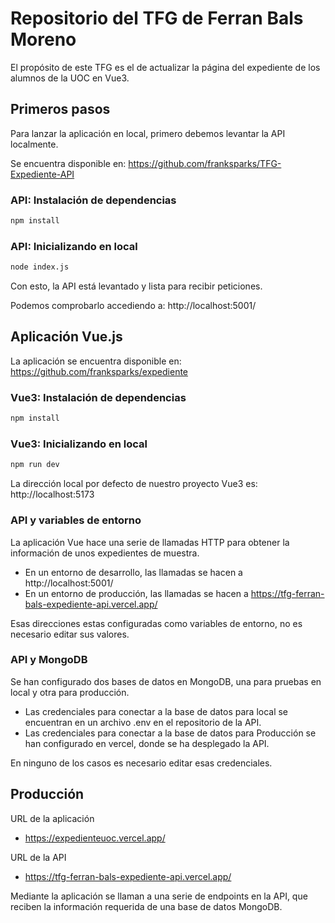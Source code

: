 # Repositorio del TFG de Ferran Bals Moreno

El propósito de este TFG es el de actualizar la página del expediente de los alumnos de la UOC en Vue3.

## Primeros pasos

Para lanzar la aplicación en local, primero debemos levantar la API localmente.

Se encuentra disponible en: https://github.com/franksparks/TFG-Expediente-API

### API: Instalación de dependencias

```sh
npm install
```

### API: Inicializando en local

```sh
node index.js
```

Con esto, la API está levantado y lista para recibir peticiones.

Podemos comprobarlo accediendo a: http://localhost:5001/

## Aplicación Vue.js

La aplicación se encuentra disponible en: https://github.com/franksparks/expediente

### Vue3: Instalación de dependencias

```sh
npm install
```

### Vue3: Inicializando en local

```sh
npm run dev
```

La dirección local por defecto de nuestro proyecto Vue3 es: http://localhost:5173

### API y variables de entorno

La aplicación Vue hace una serie de llamadas HTTP para obtener la información de unos expedientes de muestra.

- En un entorno de desarrollo, las llamadas se hacen a http://localhost:5001/
- En un entorno de producción, las llamadas se hacen a https://tfg-ferran-bals-expediente-api.vercel.app/

Esas direcciones estas configuradas como variables de entorno, no es necesario editar sus valores.

### API y MongoDB

Se han configurado dos bases de datos en MongoDB, una para pruebas en local y otra para producción.

- Las credenciales para conectar a la base de datos para local se encuentran en un archivo .env en el repositorio de la API.
- Las credenciales para conectar a la base de datos para Producción se han configurado en vercel, donde se ha desplegado la API.

En ninguno de los casos es necesario editar esas credenciales.

## Producción

URL de la aplicación

- https://expedienteuoc.vercel.app/

URL de la API

- https://tfg-ferran-bals-expediente-api.vercel.app/

Mediante la aplicación se llaman a una serie de endpoints en la API, que reciben la información requerida de una base de datos MongoDB.
